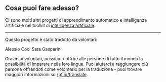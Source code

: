 ## Cosa puoi fare adesso?

Ci sono molti altri progetti di apprendimento automatico e intelligenza artificiale nel toolkit di [intelligenza artificiale](https://projects.raspberrypi.org/it-IT/pathways/ai-toolkit).

***

Questo progetto è stato tradotto da volontari:

Alessio Coci
Sara Gasparini

Grazie ai volontari, possiamo offrire alle persone di tutto il mondo la possibilità di imparare nella loro lingua. Puoi aiutarci a raggiungere più persone offrendoti come volontario per la traduzione - puoi trovare maggiori informazioni su [rpf.io/translate](https://rpf.io/translate).

